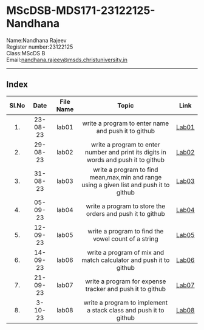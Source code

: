 # MScDSB-MDS171-23122125-Nandhana   

Name:Nandhana Rajeev   
Register number:23122125   
Class:MScDS B   
Email:nandhana.rajeev@msds.christuniversity.in

***
## Index
|Sl.No|Date|File Name|Topic|Link|
|:----:|:----:|:---:|:----:|----|
|1.|23-08-23|lab01|write a program to enter name and push it to github|[Lab01](https://github.com/NandhanaRajeev/MScDSB-MDS171-23122125-Nandhana/blob/dcc9360b3bcffd0db29e6db046fa02bd9b361885/Lab%2001.ipynb)
|2.|29-08-23|lab02|write a program to enter number and print its digits in words and push it to github|[Lab02](https://github.com/NandhanaRajeev/MScDSB-MDS171-23122125-Nandhana/blob/dcc9360b3bcffd0db29e6db046fa02bd9b361885/Lab%2002.ipynb)
|3.|31-08-23|lab03|write a program to find mean,max,min and range using a given list and push it to github|[Lab03](https://github.com/NandhanaRajeev/MScDSB-MDS171-23122125-Nandhana/blob/dcc9360b3bcffd0db29e6db046fa02bd9b361885/Lab%2003.ipynb)
|4.|05-09-23|lab04|write a program to store the orders and push it to github|[Lab04](https://github.com/NandhanaRajeev/MScDSB-MDS171-23122125-Nandhana/blob/dcc9360b3bcffd0db29e6db046fa02bd9b361885/Lab%2004.ipynb)
|5.|12-09-23|lab05|write a program to find the vowel count of a string|[Lab05](https://github.com/NandhanaRajeev/MScDSB-MDS171-23122125-Nandhana/blob/dcc9360b3bcffd0db29e6db046fa02bd9b361885/Lab%2005.ipynb)
|6.|14-09-23|lab06|write a program of mix and match calculator and push it to github|[Lab06](https://github.com/NandhanaRajeev/MScDSB-MDS171-23122125-Nandhana/tree/90bbfd334da58e316505bf3055b59002a49418e7/Lab06)
|7.|21-09-23|lab07|write a program for expense tracker and push it to github|[Lab07](https://github.com/NandhanaRajeev/MScDSB-MDS171-23122125-Nandhana/tree/9bbee255e42f329860c43bd9bdab308ff24ed9f4/Lab07)
|8.|3-10-23|lab08|write a program to implement a stack class and push it to github|[Lab08](https://github.com/NandhanaRajeev/MScDSB-MDS171-23122125-Nandhana/blob/8ec192dd2e02994263f5cc1d055b3d95c12a31fc/Lab%2008.py)